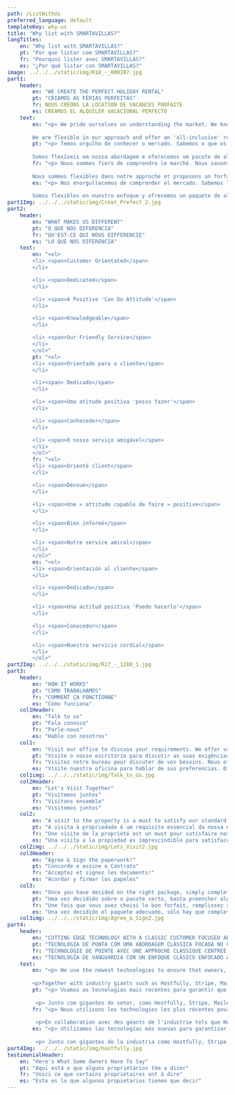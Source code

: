 ```yaml
---
path: /ListWithUs
preferred_language: default
templateKey: why-us
title: "Why list with SMARTAVILLAS?"
langTitles:
    en: "Why list with SMARTAVILLAS?"
    pt: "Por que listar com SMARTAVILLAS?"
    fr: "Pourquoi lister avec SMARTAVILLAS?"
    es: "¿Por qué listar con SMARTAVILLAS?"
image: ../../../static/img/R18_-_000287.jpg
part1: 
    header: 
        en: "WE CREATE THE PERFECT HOLIDAY RENTAL"
        pt: "CRIAMOS AS FÉRIAS PERFEITAS"
        fr: NOUS CRÉONS LA LOCATION DE VACANCES PARFAITE
        es: CREAMOS EL ALQUILER VACACIONAL PERFECTO
    text: 
        en: "<p> We pride ourselves on understanding the market. We know what your customers will expect when renting a property and we will work with you to ensure that your property meets these expectations with just one simple goal in mind - that your guests have a fantastic holiday and wish to return! Our rental services include professional photography, internet advertising, high standards of hygiene and cleanliness and a professional laundry service. We appreciate that your property is a treasured investment, and we recognise that you may have different requirements and so we are happy to consider any business terms to suit you, ranging from a simple cleaning service to a full property management service. 
    
        We are flexible in our approach and offer an 'all-inclusive' rental package or you can create your own 'tailor-made' rental package. No job is too small or large. We would be delighted to meet you and view your property to discuss how we can help you to optimize rental potential and keep your investment in tip-top condition. <a href='/contact' style='color: #f5821e; text-decoration: underline;'>Email us</a> to book an appointment now </p>"
        pt: "<p> Temos orgulho de conhecer o mercado. Sabemos o que os seus clientes esperam ao alugar um imóvel e trabalharemos consigo para garantir que o seu imóvel vai ao encontro dessas expectativas com apenas um objetivo simples em mente - que os seus convidados tenham umas férias fantásticas e desejem regressar! Nossos serviços de aluguel incluem fotografia profissional, publicidade na Internet, altos padrões de higiene e limpeza e serviço profissional de lavanderia. Reconhecemos que sua propriedade é um investimento valioso e reconhecemos que você pode ter diferentes requisitos e, portanto, ficaremos felizes em considerar quaisquer termos de negócios que sejam adequados a você, desde um simples serviço de limpeza até um serviço completo de administração de propriedade.
    
        Somos flexíveis em nossa abordagem e oferecemos um pacote de aluguel 'tudo incluído' ou você pode criar seu próprio pacote de aluguel 'feito sob medida'. Nenhum trabalho é muito pequeno ou grande. Teremos o maior prazer em conhecê-lo e ver sua propriedade para discutir como podemos ajudá-lo a otimizar o potencial de aluguel e manter seu investimento em ótimas condições. <a href = '/ contact' style = 'color: #f5821e; text-decoration: underline; '> Envie-nos um e-mail </a> para marcar uma consulta agora </p>"
        fr: "<p> Nous sommes fiers de comprendre le marché. Nous savons à quoi s'attendent vos clients lorsqu'ils louent une propriété et nous travaillerons avec vous pour nous assurer que votre propriété répond à ces attentes avec un seul objectif en tête : que vos invités aient un vacances fantastiques et nous souhaitons y retourner ! Nos services de location comprennent la photographie professionnelle, la publicité sur Internet, des normes élevées d'hygiène et de propreté et un service de blanchisserie professionnel. Nous apprécions que votre propriété soit un investissement précieux, et nous reconnaissons que vous pouvez avoir des exigences différentes et donc nous sommes heureux de considérer toutes les conditions commerciales qui vous conviennent, allant d'un simple service de nettoyage à un service complet de gestion immobilière.
    
        Nous sommes flexibles dans notre approche et proposons un forfait de location « tout compris » ou vous pouvez créer votre propre forfait de location « sur mesure ». Aucun travail n'est trop petit ou grand. Nous serions ravis de vous rencontrer et de visiter votre propriété pour discuter de la façon dont nous pouvons vous aider à optimiser le potentiel locatif et à maintenir votre investissement en parfait état. <a href='/contact' style='color: #f5821e; text-decoration: underline;'>Envoyez-nous un e-mail</a> pour prendre rendez-vous maintenant </p>"
        es: "<p> Nos enorgullecemos de comprender el mercado. Sabemos lo que sus clientes esperarán al alquilar una propiedad y trabajaremos con usted para asegurarnos de que su propiedad cumpla con estas expectativas con un simple objetivo en mente: que sus huéspedes tengan un ¡Fantásticas vacaciones y deseo regresar! Nuestros servicios de alquiler incluyen fotografía profesional, publicidad en Internet, altos estándares de higiene y limpieza y un servicio de lavandería profesional. Apreciamos que su propiedad sea una inversión preciada, y reconocemos que puede tener diferentes requisitos y por eso nos complace considerar cualquier término comercial que se adapte a usted, desde un simple servicio de limpieza hasta un servicio completo de administración de propiedades.
    
        Somos flexibles en nuestro enfoque y ofrecemos un paquete de alquiler 'todo incluido' o puede crear su propio paquete de alquiler 'a medida'. Ningún trabajo es demasiado pequeño o grande. Estaremos encantados de conocerle y ver su propiedad para analizar cómo podemos ayudarle a optimizar el potencial de alquiler y mantener su inversión en óptimas condiciones. <a href ='/contact' style = 'color: #f5821e; text-decoration: underline;'> Envíenos un correo electrónico </a> para reservar una cita ahora </p> " 
part1Img: ../../../static/img/Creat_Prefect_2.jpg
part2: 
    header: 
        en: "WHAT MAKES US DIFFERENT"
        pt: "O QUE NOS DIFERENCIA"
        fr: "QU'EST-CE QUI NOUS DIFFERENCIE"
        es: "LO QUE NOS DIFERENCIA"
    text: 
        en: "<ol>
        <li> <span>Customer Orientated</span>
        </li>

        <li> <span>Dedicated</span>
        </li>

        <li> <span>A Positive 'Can Do Attitude'</span>
        </li>

        <li> <span>Knowledgeable</span>
        </li>

        <li> <span>Our Friendly Service</span>
        </li>
        </ol>"
        pt: "<ol>
        <li> <span>Orientado para o cliente</span>
        </li>

        <li><span> Dedicado</span>
        </li>

        <li> <span>Uma atitude positiva 'posso fazer'</span>
        </li>

        <li> <span>Conhecedor</span>
        </li>

        <li> <span>O nosso serviço amigável</span>
        </li>
        </ol>"
        fr: "<ol>
        <li> <span>Orienté client</span>
        </li>

        <li> <span>Dévoué</span>
        </li>

        <li> <span>Une « attitude capable de faire » positive</span>
        </li>

        <li> <span>Bien informé</span>
        </li>

        <li> <span>Notre service amical</span>
        </li>
        </ol>"
        es: "<ol>
        <li> <span>Orientación al cliente</span>
        </li>

        <li> <span>Dedicado</span>
        </li>

        <li> <span>Una actitud positiva 'Puedo hacerlo'</span>
        </li>

        <li> <span>Conocedor</span>
        </li>

        <li> <span>Nuestro servicio cordial</span>
        </li>
        </ol>"
part2Img: ../../../static/img/R17_-_1280_1.jpg
part3: 
    header: 
        en: "HOW IT WORKS"
        pt: "COMO TRABALHAMOS"
        fr: "COMMENT ÇA FONCTIONNE"
        es: "Cómo funciona"
    col1Header: 
        en: "Talk to us"
        pt: "Fala conosco"
        fr: "Parle-nous"
        es: "Hable con nosotros"
    col1: 
        en: "Visit our office to discuss your requirements. We offer various marketing, property care, and general service packages to suit your needs."
        pt: "Visite o nosso escritório para discutir as suas exigências. Oferecemos pacotes variados de marketing, cuidados da propriedade e serviços gerais que se adaptam às suas necessidades. "
        fr: "Visitez notre bureau pour discuter de vos besoins. Nous offrons divers forfaits de marketing, d'entretien de la propriété et de services généraux pour répondre à vos besoins."
        es: "Visite nuestra oficina para hablar de sus preferencias. Ofrecemos varios planes de marketing, cuidado de la propiedad y servicios generales que se adaptan a sus necesidades."
    col1img: ../../../static/img/Talk_to_Us.jpg
    col2Header: 
        en: "Let's Visit Together"
        pt: "Visitemos juntos"
        fr: "Visitons ensemble"
        es: "Visitemos juntos"
    col2: 
        en: "A visit to the property is a must to satisfy our standard requirements and to guide you through any questions."
        pt: "A visita à propriedade é um requisito essencial da nossa empresa para podermos guiá-lo da melhor forma."
        fr: "Une visite de la propriété est un must pour satisfaire nos exigences standard et pour vous guider dans toutes vos questions."
        es: "Una visita a la propiedad es imprescindible para satisfacer nuestros requisitos estándar y para ayudarle a resolver cualquier duda."
    col2img: ../../../static/img/Lets_Visit2.jpg
    col3Header: 
        en: "Agree & Sign the paperwork!"
        pt: "Concorde e assine o Contrato"
        fr: "Acceptez et signez les documents!"
        es: "Acordar y firmar los papeles"
    col3: 
        en: "Once you have decided on the right package, simply complete a few forms, sign off the agreement and away we go!"
        pt: "Uma vez decidido sobre o pacote certo, basta preencher alguns formulários, assinar o acordo e iremos começar!"
        fr: "Une fois que vous avez choisi le bon forfait, remplissez simplement quelques formulaires, signez l'accord et c'est parti !"
        es: "Una vez decidido el paquete adecuado, sólo hay que completar unos cuantos formularios, firmar el acuerdo y ya está."
    col3img: ../../../static/img/Agree_&_Sign2.jpg
part4: 
    header: 
        en: "CUTTING EDGE TECHNOLOGY WITH A CLASSIC CUSTOMER FOCUSED APPROACH"
        pt: "TECNOLOGIA DE PONTA COM UMA ABORDAGEM CLÁSSICA FOCADA NO CLIENTE"
        fr: "TECHNOLOGIE DE POINTE AVEC UNE APPROCHE CLASSIQUE CENTRÉE SUR LE CLIENT"
        es: "TECNOLOGÍA DE VANGUARDIA CON UN ENFOQUE CLÁSICO ENFOCADO AL CLIENTE"
    text: 
        en: "<p> We use the newest technologies to ensure that owners, guests and we get all the necessary information and tools necessary to maximize bookings, customer satisfaction and  owner's peace of mind.</p>
    
        <p>Together with industry giants such as Hostfully, Stripe, Mailerlite and others, we've created tools for lightning fast bookings, enquiries, payments and customer relations. We're always looking at the cutting edge to make sure we're always providing the best experience for everyone involved.</p>"
        pt: "<p> Usamos as tecnologias mais recentes para garantir que proprietários, hóspedes e recebamos todas as informações e ferramentas necessárias para maximizar as reservas, a satisfação do cliente e a tranquilidade do proprietário. </p>
    
         <p> Junto com gigantes do setor, como Hostfully, Stripe, Mailerlite e outros, criamos ferramentas para reservas, consultas, pagamentos e relacionamento com clientes extremamente rápidos. Estamos sempre buscando o que há de mais moderno para garantir que sempre oferecemos a melhor experiência para todos os envolvidos. </p>"
        fr: "<p> Nous utilisons les technologies les plus récentes pour garantir que les propriétaires, les invités et nous obtenons toutes les informations et les outils nécessaires pour maximiser les réservations, la satisfaction du client et la tranquillité d'esprit du propriétaire.</p>
    
         <p>En collaboration avec des géants de l'industrie tels que Hostfully, Stripe, Mailerlite et d'autres, nous avons créé des outils pour des réservations, des demandes de renseignements, des paiements et des relations clients ultra-rapides. Nous sommes toujours à la pointe de la technologie pour nous assurer de toujours offrir la meilleure expérience à toutes les personnes impliquées.</p>"
        es: "<p> Utilizamos las tecnologías más nuevas para garantizar que los propietarios, los huéspedes y nosotros obtengamos toda la información y las herramientas necesarias para maximizar las reservas, la satisfacción del cliente y la tranquilidad del propietario. </p>
    
         <p> Junto con gigantes de la industria como Hostfully, Stripe, Mailerlite y otros, hemos creado herramientas para reservas, consultas, pagos y relaciones con los clientes ultrarrápidos. Siempre buscamos lo último para asegurarnos de brindar la mejor experiencia a todos los involucrados. </p> "
part4Img: ../../../static/img/hostfully.jpg
testimonialHeader: 
    en: "Here's What Some Owners Have To Say"
    pt: "Aqui está o que alguns proprietários têm a dizer"
    fr: "Voici ce que certains propriétaires ont à dire"
    es: "Esto es lo que algunos propietarios tienen que decir"
---
```

